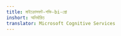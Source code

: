 ```yaml
---
title: মাইক্রোসফট-শক্তি-bi-প্রো
inshort: অনির্ধারিত
translator: Microsoft Cognitive Services
---
```




